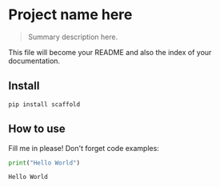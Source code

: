 # Project name here
> Summary description here.


This file will become your README and also the index of your documentation.

## Install

`pip install scaffold`

## How to use

Fill me in please! Don't forget code examples:

```python
print("Hello World")
```




    Hello World


